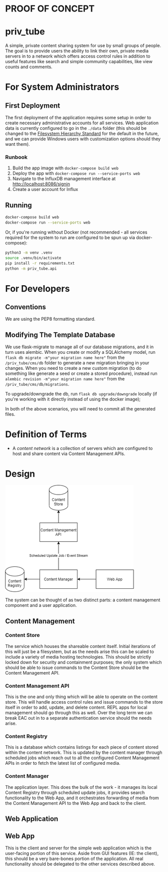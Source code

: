 # PROOF OF CONCEPT

# priv_tube
A simple, private content sharing system for use by small groups of people.  The goal is to provide users the ability to link their own, private media servers in to a network which offers access control rules in addition to useful features like search and simple community capabilities, like view counts and comments.

# For System Administrators
## First Deployment
The first deployment of the application requires some setup in order to create necessary administrative accounts for all services.  Web application data is currently configured to go in the `./data` folder (this should be changed to the [Filesystem Hierarchy Standard](https://refspecs.linuxfoundation.org/FHS_3.0/fhs/index.html) for the default in the future, and we can provide Windows users with customization options should they want them).

### Runbook
1.  Build the app image with `docker-compose build web`
2.  Deploy the app with `docker-compose run --service-ports web`
3.  Navigate to the InfluxDB management interface at [http://localhost:8086/signin](http://localhost:8086/signin)
4.  Create a user account for Influx

## Running
```bash
docker-compose build web
docker-compose run --service-ports web
```

Or, if you're running without Docker (not recommended - all services required for the system to run are configured to be spun up via docker-compose):

```bash
python3 -m venv .venv
source .venv/bin/activate
pip install -r requirements.txt
python -m priv_tube.api
```


# For Developers
## Conventions
We are using the PEP8 formatting standard.

## Modifying The Template Database
We use flask-migrate to manage all of our database migrations, and it in turn uses alembic.
When you create or modify a SQLAlchemy model, run `flask db migrate -m"your migration name here"` from the `/priv_tube/cms/db` folder to generate a new migration bringing in your changes.
When you need to create a new custom migration (to do something like generate a seed or create a stored procedure), instead run `alembic revision -m"your migration name here"` from the `/priv_tube/cms/db/migrations`.

To upgrade/downgrade the db, run `flask db upgrade/downgrade` locally (if you're working with it directly instead of using the docker image);

In both of the above scenarios, you will need to commit all the generated files.

# Definition of Terms

* A _content network_ is a collection of servers which are configured to host and share content via Content Management APIs.

# Design
![High Level Overview](resources/design/HighLevelOverview.png)

The system can be thought of as two distinct parts: a content management component and a user application.

## Content Management
### Content Store
The service which houses the shareable content itself.  Initial iterations of this will just be a filesystem, but as the needs arise this can be scaled to include a variety of media hosting technologies.  This should be strictly locked down for security and containment purposes; the only system which should be able to issue commands to the Content Store should be the Content Management API.

### Content Management API
This is the one and only thing which will be able to operate on the content store.  This will handle access control rules and issue commands to the store itself in order to add, update, and delete content.  REPL apps for local management should go through this as well.  Over the long term we can break EAC out in to a separate authentication service should the needs arise.

### Content Registry
This is a database which contains listings for each piece of content stored within the content network.  This is updated by the content manager through scheduled jobs which reach out to all the configured Content Management APIs in order to fetch the latest list of configured media.

### Content Manager
The application layer.  This does the bulk of the work - it manages its local Content Registry through scheduled update jobs, it provides search functionality to the Web App, and it orchestrates forwarding of media from the Content Management API to the Web App and back to the client.

## Web Application
## Web App
This is the client and server for the simple web application which is the user-facing portion of this service.  Aside from GUI features (IE: the client), this should be a very bare-bones portion of the application.  All real functionality should be delegated to the other services described above.
